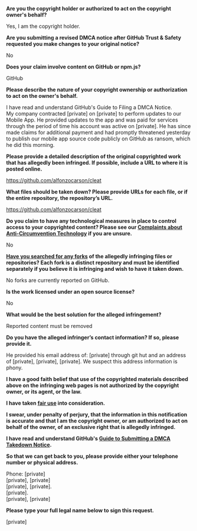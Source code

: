 **Are you the copyright holder or authorized to act on the copyright owner's behalf?**

Yes, I am the copyright holder.

**Are you submitting a revised DMCA notice after GitHub Trust & Safety requested you make changes to your original notice?**

No

**Does your claim involve content on GitHub or npm.js?**

GitHub

**Please describe the nature of your copyright ownership or authorization to act on the owner's behalf.**

I have read and understand GitHub's Guide to Filing a DMCA Notice.  
My company contracted [private] on [private] to perform updates to our Mobile App. He provided updates to the app and was paid for services through the period of time his account was active on [private]. He has since made claims for additional payment and had promptly threatened yesterday to publish our mobile app source code publicly on GitHub as ransom, which he did this morning.

**Please provide a detailed description of the original copyrighted work that has allegedly been infringed. If possible, include a URL to where it is posted online.**

https://github.com/alfonzocarson/cleat

**What files should be taken down? Please provide URLs for each file, or if the entire repository, the repository’s URL.**

https://github.com/alfonzocarson/cleat

**Do you claim to have any technological measures in place to control access to your copyrighted content? Please see our <a href="https://docs.github.com/articles/guide-to-submitting-a-dmca-takedown-notice#complaints-about-anti-circumvention-technology">Complaints about Anti-Circumvention Technology</a> if you are unsure.**

No

**<a href="https://docs.github.com/articles/dmca-takedown-policy#b-what-about-forks-or-whats-a-fork">Have you searched for any forks</a> of the allegedly infringing files or repositories? Each fork is a distinct repository and must be identified separately if you believe it is infringing and wish to have it taken down.**

No forks are currently reported on GitHub.

**Is the work licensed under an open source license?**

No

**What would be the best solution for the alleged infringement?**

Reported content must be removed

**Do you have the alleged infringer’s contact information? If so, please provide it.**

He provided his email address of: [private] through git hut and an address of [private], [private], [private]. We suspect this address information is phony.

**I have a good faith belief that use of the copyrighted materials described above on the infringing web pages is not authorized by the copyright owner, or its agent, or the law.**

**I have taken <a href="https://www.lumendatabase.org/topics/22">fair use</a> into consideration.**

**I swear, under penalty of perjury, that the information in this notification is accurate and that I am the copyright owner, or am authorized to act on behalf of the owner, of an exclusive right that is allegedly infringed.**

**I have read and understand GitHub's <a href="https://docs.github.com/articles/guide-to-submitting-a-dmca-takedown-notice/">Guide to Submitting a DMCA Takedown Notice</a>.**

**So that we can get back to you, please provide either your telephone number or physical address.**

Phone: [private]  
[private], [private]  
[private], [private].  
[private].  
[private], [private]

**Please type your full legal name below to sign this request.**

[private]
